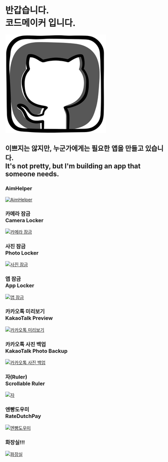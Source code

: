 # 반갑습니다.<br>코드메이커 입니다.
[![profile](../res/iconfinder_social-media_GitHub_1872635.svg)](./)
## 이쁘지는 않지만, 누군가에게는 필요한 앱을 만들고 있습니다.<br>It's not pretty, but I'm building an app that someone needs.

### AimHelper
[![AimHelper](https://play-lh.googleusercontent.com/kExMt8HgBBGZ1xnDlYuFYS8yZGvJInpRP7GllRoVozztqtT_g0jkXVkruAAAe5eUvX4g=s180-rw)](https://play.google.com/store/apps/details?id=com.codemaker.aimhelper)

### 카메라 잠금<br>Camera Locker
[![카메라 잠금](https://lh3.googleusercontent.com/UUI_JS5KjTNpKSaN-3fvax1Fi6JMh-glPqHR2Cde7biMD_PjW7pP_BfUyvmQ2PpNNA=s180-rw)](https://play.google.com/store/apps/details?id=com.codemaker.cameralocker)

### 사진 잠금<br>Photo Locker
[![사진 잠금](https://lh3.googleusercontent.com/8u0toJTP9lismvUc6NXLcvuWoJN2qyYT184kfceNnRx9VygUNQRvFAd4uR-oE9gblA0=s180-rw)](https://play.google.com/store/apps/details?id=com.codemaker.photolocker)

### 앱 잠금<br>App Locker
[![앱 잠금](https://play-lh.googleusercontent.com/GS10Mb0fGsWawUNewUqEpFyeW0pWQePCCeSUFe96-DY2S4k1Zlan8OeZ3XoVmwBTVHwp=s180-rw)](https://play.google.com/store/apps/details?id=com.codemaker.applocker)

### 카카오톡 미리보기<br>KakaoTalk Preview
[![카카오톡 미리보기](https://lh3.googleusercontent.com/GXhvMWFiNw8ZLp7tSaf65fGgzDUnMmWLf22wrVqw5PcxVgbCNsMzT3F1BcpAXjEGrA=s180-rw)](https://play.google.com/store/apps/details?id=com.codemaker.kakaopreview)

### 카카오톡 사진 백업<br>KakaoTalk Photo Backup
[![카카오톡 사진 백업](https://lh3.googleusercontent.com/4qUW7EbEI9TjScVnHmPef5emT5q05aiiZJc2RRnzMh9XZJPo5up-n_cMH6EvfqImsw=s180-rw)](https://play.google.com/store/apps/details?id=com.codemaker.kakaophotobackup)

### 자(Ruler)<br>Scrollable Ruler
[![자](https://play-lh.googleusercontent.com/ysg0eoexbqqwGZdqfJ2awvDxW_Vo6mB1PhyHsi2yEXZF_BC-dBQrECExoeWCyewahQ=s180-rw)](https://play.google.com/store/apps/details?id=com.codemaker.ruler)

### 엔빵도우미<br>RateDutchPay
[![엔빵도우미](https://lh3.googleusercontent.com/VjTNf8VYMXhCdxbyf6NN-x57H1oCjIhSqLSDt6GJ8UrPLqUkI8IoYzHZwI4fRLR5NQ=s180-rw)](https://play.google.com/store/apps/details?id=com.codemaker.ratedutchpay)

### 화장실!!! 
[![화장실](https://lh3.googleusercontent.com/LJLTNEy71TBPgNUW817ROe2Px8BR0klnyPFsUM-KeEGFehX1zZ8CpUztybQoiUrlQhY=s180-rw)](https://play.google.com/store/apps/details?id=com.codemaker.toilet)
